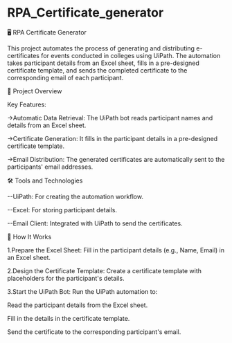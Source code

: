 # RPA_Certificate_generator

🖥️ RPA Certificate Generator

This project automates the process of generating and distributing e-certificates for events conducted in colleges using UiPath. The automation takes participant details from an Excel sheet, fills in a pre-designed certificate template, and sends the completed certificate to the corresponding email of each participant.

🎯 Project Overview

Key Features:

->Automatic Data Retrieval: The UiPath bot reads participant names and details from an Excel sheet.

->Certificate Generation: It fills in the participant details in a pre-designed certificate template.

->Email Distribution: The generated certificates are automatically sent to the participants' email addresses.

🛠️ Tools and Technologies

--UiPath: For creating the automation workflow.

--Excel: For storing participant details.

--Email Client: Integrated with UiPath to send the certificates.

🚀 How It Works

1.Prepare the Excel Sheet: Fill in the participant details (e.g., Name, Email) in an Excel sheet.

2.Design the Certificate Template: Create a certificate template with placeholders for the participant's details.

3.Start the UiPath Bot: Run the UiPath automation to:

  Read the participant details from the Excel sheet.
  
  Fill in the details in the certificate template.
  
  Send the certificate to the corresponding participant's email.
